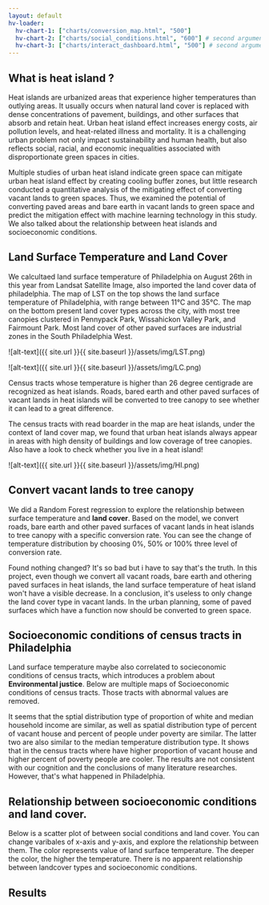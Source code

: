 ```yaml
---
layout: default
hv-loader:
  hv-chart-1: ["charts/conversion_map.html", "500"] 
  hv-chart-2: ["charts/social_conditions.html", "600"] # second argument is the desired height
  hv-chart-3: ["charts/interact_dashboard.html", "500"] # second argument is the desired height
---
```


## What is heat island ?

Heat islands are urbanized areas that experience higher temperatures than outlying areas. It usually occurs when natural land cover is replaced with dense concentrations of pavement, buildings, and other surfaces that absorb and retain heat. Urban heat island effect increases energy costs, air pollution levels, and heat-related illness and mortality. It is a challenging urban problem not only impact sustainability and human health, but also reflects social, racial, and economic inequalities associated with disproportionate green spaces in cities.

Multiple studies of urban heat island indicate green space can mitigate urban heat island effect by creating cooling buffer zones, but little research conducted a quantitative analysis of the mitigating effect of converting vacant lands to green spaces. Thus, we examined the potential of converting paved areas and bare earth in vacant lands to green space and predict the mitigation effect with machine learning technology in this study. We also talked about the relationship between heat islands and socioeconomic conditions.

## Land Surface Temperature and Land Cover

We calcultaed land surface temperature of Philadelphia on August 26th in this year from Landsat Satellite Image, also imported the land cover data of philadelphia. The map of LST on the top shows the land surface temperature of Philadelphia, with range between 11°C and 35°C. The map on the bottom present land cover types across the city, with most tree canopies clustered in Pennypack Park, Wissahickon Valley Park, and Fairmount Park. Most land cover of other paved surfaces are industrial zones in the South Philadelphia West. 

![alt-text]({{ site.url }}{{ site.baseurl }}/assets/img/LST.png)

![alt-text]({{ site.url }}{{ site.baseurl }}/assets/img/LC.png)

Census tracts whose temperature is higher than 26 degree centigrade are recognized as heat islands. Roads, bared earth and other paved surfaces of vacant lands in heat islands will be converted to tree canopy to see whether it can lead to a great difference. 

The census tracts with read boarder in the map are heat islands, under the context of land cover map, we found that urban heat islands always appear in areas with high density of buildings and low coverage of tree canopies. Also have a look to check whether you live in a heat island!

![alt-text]({{ site.url }}{{ site.baseurl }}/assets/img/HI.png)

## Convert vacant lands to tree canopy

We did a Random Forest regression to explore the relationship between surface temperature and **land cover**. Based on the model, we convert roads, bare earth and other paved surfaces of vacant lands in heat islands to tree canopy with a specific conversion rate. You can see the change of temperature distribution by choosing 0%, 50% or 100% three level of conversion rate.

<div id="hv-chart-1"></div>

Found nothing changed? It's so bad but i have to say that's the truth. In this project, even though we convert all vacant roads, bare earth and othering paved surfaces in heat islands, the land surface temperature of heat island won't have a visible decrease. In a conclusion, it's useless to only change the land cover type in vacant lands. In the urban planning, some of paved surfaces which have a function now should be converted to green space.

## Socioeconomic conditions of census tracts in Philadelphia

Land surface temperature maybe also correlated to socieconomic conditions of census tracts, which introduces a problem about **Environmental justice**. Below are multiple maps of Socioeconomic conditions of census tracts. Those tracts with abnormal values are removed.

<div id="hv-chart-2"></div>

It seems that the sptial distribution type of proportion of white and median household income are similar, as well as spatial distribution type of percent of vacant house and percent of people under poverty are similar. The latter two are also similar to the median temperature distribution type. It shows that in the census tracts where have higher proportion of vacant house and higher percent of poverty people are cooler. The results are not consistent with our cognition and the conclusions of many literature researches. However, that's what happened in Philadelphia.

## Relationship between socioeconomic conditions and land cover.

Below is a scatter plot of between social conditions and land cover. You can change varibales of x-axis and y-axis, and explore the relationship between them. The color represents value of land surface temperature. The deeper the color, the higher the temperature. There is no apparent relationship between landcover types and socioeconomic conditions.

<div id="hv-chart-3"></div>


## Results
